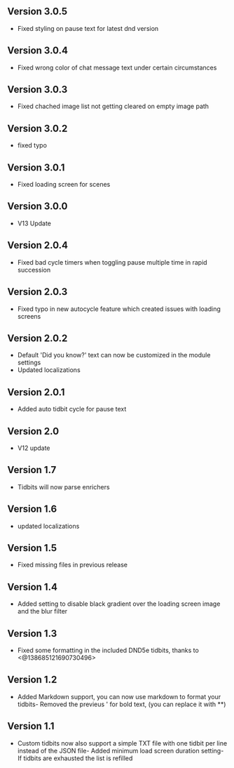## Version 3.0.5
- Fixed styling on pause text for latest dnd version

## Version 3.0.4
- Fixed wrong color of chat message text under certain circumstances

## Version 3.0.3
- Fixed chached image list not getting cleared on empty image path

## Version 3.0.2
- fixed typo

## Version 3.0.1
- Fixed loading screen for scenes

## Version 3.0.0
- V13 Update

## Version 2.0.4
- Fixed bad cycle timers when toggling pause multiple time in rapid succession

## Version 2.0.3
- Fixed typo in new autocycle feature which created issues with loading screens

## Version 2.0.2
- Default 'Did you know?' text can now be customized in the module settings
- Updated localizations

## Version 2.0.1
- Added auto tidbit cycle for pause text

## Version 2.0
- V12 update

## Version 1.7
- Tidbits will now parse enrichers

## Version 1.6
- updated localizations

## Version 1.5
- Fixed missing files in previous release

## Version 1.4
- Added setting to disable black gradient over the loading screen image and the blur filter

## Version 1.3
- Fixed some formatting in the included DND5e tidbits, thanks to <@138685121690730496>

## Version 1.2
- Added Markdown support, you can now use markdown to format your tidbits- Removed the previeus ' for bold text, (you can replace it with **)

## Version 1.1
- Custom tidbits now also support a simple TXT file with one tidbit per line instead of the JSON file- Added minimum load screen duration setting- If tidbits are exhausted the list is refilled

